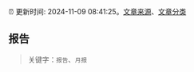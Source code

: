:alarm_clock: 更新时间: 2024-11-09 08:41:25。[文章来源](/README.md)、[文章分类](/TAGS.md)

## 报告


> 关键字：`报告`、`月报`



